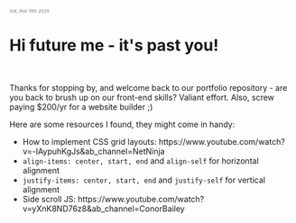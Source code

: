<h6 style="font-size: 8px; color: #727A7F;">Sat, Feb 15th 2025 </br></h6>
<h1>Hi future me - it's past you!</h3>
</br>
<p>Thanks for stopping by, and welcome back to our portfolio repository - are you back to brush up on our front-end skills? Valiant effort. Also, screw paying $200/yr for a website builder ;) </p>
<p>Here are some resources I found, they might come in handy: </p>

<ul>
  <li>How to implement CSS grid layouts: https://www.youtube.com/watch?v=-IAypuhKgJs&ab_channel=NetNinja</li>
  <li><code>align-items: center, start, end</code> and <code>align-self</code> for horizontal alignment</li>
  <li><code>justify-items: center, start, end</code> and <code>justify-self</code> for vertical alignment</li>
  <li>Side scroll JS: https://www.youtube.com/watch?v=yXnK8ND76z8&ab_channel=ConorBailey</li>
</ul>
